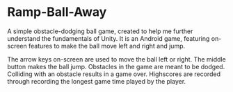 # Ramp-Ball-Away
A simple obstacle-dodging ball game, created to help me further understand the fundamentals of Unity. It is an Android game, featuring on-screen features to make the ball move left and right and jump.

The arrow keys on-screen are used to move the ball left or right. The middle button makes the ball jump.
Obstacles in the game are meant to be dodged. Colliding with an obstacle results in a game over.
Highscores are recorded through recording the longest game time played by the player.
